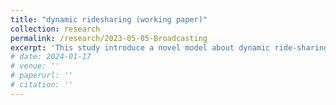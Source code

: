 ```yaml
---
title: "dynamic ridesharing (working paper)"
collection: research
permalink: /research/2023-05-05-Broadcasting
excerpt: 'This study introduce a novel model about dynamic ride-sharing'
# date: 2024-01-17
# venue: ''
# paperurl: ''
# citation: ''
---
```



